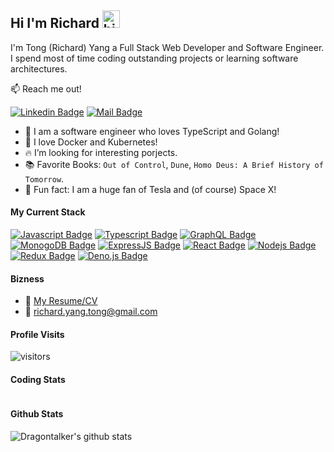 ## Hi I'm Richard <img src="https://user-images.githubusercontent.com/1303154/88677602-1635ba80-d120-11ea-84d8-d263ba5fc3c0.gif" width="28px" alt="hi">

I'm Tong (Richard) Yang a Full Stack Web Developer and Software Engineer. I spend most of time coding outstanding projects or learning software architectures.

:mailbox: Reach me out!

[![Linkedin Badge](<https://img.shields.io/badge/-Tong(Richard)-0e76a8?style=flat&labelColor=0e76a8&logo=linkedin&logoColor=white>)](https://www.linkedin.com/in/richard-yang-tong/) [![Mail Badge](https://img.shields.io/badge/-richard.yang.tong@gmail.com-c0392b?style=flat&labelColor=c0392b&logo=gmail&logoColor=white)](richard.yang.tong@gmail.com)

<!-- TODO: Add last video link -->

- 🐉 I am a software engineer who loves TypeScript and Golang!
- 🐳 I love Docker and Kubernetes!
- :fire: I’m looking for interesting porjects.
- :books: Favorite Books: `Out of Control`, `Dune`, `Homo Deus: A Brief History of Tomorrow`.
- 🚀 Fun fact: I am a huge fan of Tesla and (of course) Space X!

#### My Current Stack

<!-- TODO: Make technologies links takes you to repositories -->

[![Javascript Badge](https://img.shields.io/badge/-Javascript-F0DB4F?style=for-the-badge&labelColor=black&logo=javascript&logoColor=F0DB4F)](#) [![Typescript Badge](https://img.shields.io/badge/-Typescript-007acc?style=for-the-badge&labelColor=black&logo=typescript&logoColor=007acc)](#) [![GraphQL Badge](https://img.shields.io/badge/-GraphQl-e535ab?style=for-the-badge&labelColor=black&logo=graphql&logoColor=e535ab)](#) [![MonogoDB Badge](https://img.shields.io/badge/-MongoDB-4DB33D?style=for-the-badge&labelColor=black&logo=mongodb&logoColor=3FA037)](#) [![ExpressJS Badge](https://img.shields.io/badge/-Express.JS-FF781F?style=for-the-badge&labelColor=black&logo=express&logoColor=FF781F)](#) [![React Badge](https://img.shields.io/badge/-React-61DBFB?style=for-the-badge&labelColor=black&logo=react&logoColor=61DBFB)](#) [![Nodejs Badge](https://img.shields.io/badge/-Node.js-3C873A?style=for-the-badge&labelColor=black&logo=node.js&logoColor=3C873A)](#) [![Redux Badge](https://img.shields.io/badge/-Redux-764abc?style=for-the-badge&labelColor=black&logo=redux&logoColor=764abc)](#) [![Deno.js Badge](https://img.shields.io/badge/-DENO.JS-4c4c4c?style=for-the-badge&labelColor=black&logo=deno&logoColor=4c4c4c)](#)

#### Bizness

- :paperclip: [My Resume/CV](https://docs.google.com/document/d/172MHlXEIeXijrEXjlA4M_-OV4Es8vsq0tPKOkXW4oAQ/edit?usp=sharing)
- :email: richard.yang.tong@gmail.com

#### Profile Visits

![visitors](https://visitor-badge.glitch.me/badge?page_id=dragontalker.dragontalker)

#### Coding Stats

<!--START_SECTION:waka-->
```text

```
<!--END_SECTION:waka-->

#### Github Stats

![Dragontalker's github stats](https://github-readme-stats.vercel.app/api?username=dragontalker&count_private=true&theme=radical&hide=contribs)
